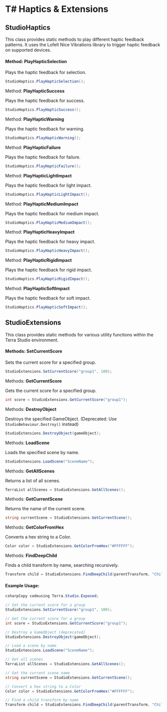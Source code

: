 # T# Haptics & Extensions

## StudioHaptics

This class provides static methods to play different haptic feedback patterns. It uses the Lofelt Nice Vibrations library to trigger haptic feedback on supported devices.

#### Method: **PlayHapticSelection**

Plays the haptic feedback for selection.

```csharp
StudioHaptics.PlayHapticSelection();
```

Method: **PlayHapticSuccess**

Plays the haptic feedback for success.

```csharp
StudioHaptics.PlayHapticSuccess();
```

Method: **PlayHapticWarning**

Plays the haptic feedback for warning.

```csharp
StudioHaptics.PlayHapticWarning();
```

Method: **PlayHapticFailure**

Plays the haptic feedback for failure.

```csharp
StudioHaptics.PlayHapticFailure();
```

Method: **PlayHapticLightImpact**

Plays the haptic feedback for light impact.

```csharp
StudioHaptics.PlayHapticLightImpact();
```

Method: **PlayHapticMediumImpact**

Plays the haptic feedback for medium impact.

```csharp
StudioHaptics.PlayHapticMediumImpact();
```

Method: **PlayHapticHeavyImpact**

Plays the haptic feedback for heavy impact.

```csharp
StudioHaptics.PlayHapticHeavyImpact();
```

Method: **PlayHapticRigidImpact**

Plays the haptic feedback for rigid impact.

```csharp
StudioHaptics.PlayHapticRigidImpact();
```

Method: **PlayHapticSoftImpact**

Plays the haptic feedback for soft impact.

```csharp
StudioHaptics.PlayHapticSoftImpact();
```



## StudioExtensions

This class provides static methods for various utility functions within the Terra Studio environment.

#### Methods: **SetCurrentScore**

Sets the current score for a specified group.

```csharp
StudioExtensions.SetCurrentScore("group1", 100);
```

Methods: **GetCurrentScore**

Gets the current score for a specified group.

```csharp
int score = StudioExtensions.GetCurrentScore("group1");
```

Methods: **DestroyObject**

Destroys the specified GameObject. (Deprecated: Use `StudioBehaviour.Destroy()` instead)

```csharp
StudioExtensions.DestroyObject(gameObject);
```

Methods: **LoadScene**

Loads the specified scene by name.

```csharp
StudioExtensions.LoadScene("SceneName");
```

Methods: **GetAllScenes**

Returns a list of all scenes.

```csharp
TerraList allScenes = StudioExtensions.GetAllScenes();
```

Methods: **GetCurrentScene**

Returns the name of the current scene.

```csharp
string currentScene = StudioExtensions.GetCurrentScene();
```

Methods: **GetColorFromHex**

Converts a hex string to a Color.

```csharp
Color color = StudioExtensions.GetColorFromHex("#FFFFFF");
```

Methods: **FindDeepChild**

Finds a child transform by name, searching recursively.

```csharp
Transform child = StudioExtensions.FindDeepChild(parentTransform, "ChildName");
```

#### Example Usage:

```csharp
csharpCopy codeusing Terra.Studio.Exposed;

// Set the current score for a group
StudioExtensions.SetCurrentScore("group1", 100);

// Get the current score for a group
int score = StudioExtensions.GetCurrentScore("group1");

// Destroy a GameObject (deprecated)
StudioExtensions.DestroyObject(gameObject);

// Load a scene by name
StudioExtensions.LoadScene("SceneName");

// Get all scenes
TerraList allScenes = StudioExtensions.GetAllScenes();

// Get the current scene name
string currentScene = StudioExtensions.GetCurrentScene();

// Convert a hex string to a Color
Color color = StudioExtensions.GetColorFromHex("#FFFFFF");

// Find a child transform by name
Transform child = StudioExtensions.FindDeepChild(parentTransform, "ChildName");
```
